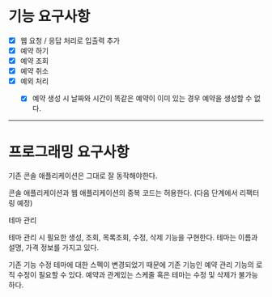 # 기능 요구사항



-[x] 웹 요청 / 응답 처리로 입출력 추가
-[x] 예약 하기
-[x] 예약 조회
-[x] 예약 취소
-[x] 예외 처리
  -[x] 예약 생성 시 날짜와 시간이 똑같은 예약이 이미 있는 경우 예약을 생성할 수 없다.


---

# 프로그래밍 요구사항

기존 콘솔 애플리케이션은 그대로 잘 동작해야한다.

콘솔 애플리케이션과 웹 애플리케이션의 중복 코드는 허용한다. (다음 단계에서 리팩터링 예정)

테마 관리

테마 관리 시 필요한 생성, 조회, 목록조회, 수정, 삭제 기능을 구현한다.
테마는 이름과 설명, 가격 정보를 가지고 있다.

기존 기능 수정
테마에 대한 스펙이 변경되었기 때문에 기존 기능인 예약 관리 기능의 로직 수정이 필요할 수 있다.
예약과 관계있는 스케줄 혹은 테마는 수정 및 삭제가 불가능하다.
